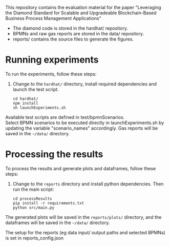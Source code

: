 This repository contains the evaluation material for the paper "Leveraging the Diamond Standard for Scalable and Upgradeable Blockchain-Based Business Process Management Applications" 
* The diamond code is stored in the hardhat/ repository. 
* BPMNs and raw gas reports are stored in the data/ repository. 
* reports/ contains the source files to generate the figures. 

# Running experiments

To run the experiments, follow these steps:

1. Change to the `hardhat/` directory, install required dependencies and launch the test script.

   ```
   cd hardhat/
   npm install 
   sh launchExperiments.sh
   ```

Available test scripts are defined in test/bpmnScenarios.  
Select BPMN scenarios to be executed directly in launchExperiments.sh by updating the variable "scenario_names" accordingly. Gas reports will be saved in the `~/data/` directory.

# Processing the results
To process the results and generate plots and dataframes, follow these steps:
1. Change to the `reports` directory and install python dependencies. Then run the main script:
   ```
   cd processResults
   pip install -r requirements.txt
   python src/main.py
   ```

The generated plots will be saved in the `reports/plots/` directory, and the dataframes will be saved in the `~/data/` directory.

The setup for the reports (eg data input/ output paths and selected BPMNs) is set in reports_config.json
